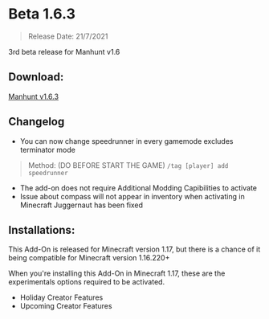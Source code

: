 # Beta 1.6.3
> Release Date: 21/7/2021

3rd beta release for Manhunt v1.6

## Download:
[Manhunt v1.6.3](https://cdn.discordapp.com/attachments/571863283657867294/867357522393563146/manhunt-v1.6.3.mcaddon)

## Changelog
- You can now change speedrunner in every gamemode excludes terminator mode
> Method: (DO BEFORE START THE GAME)
`/tag [player] add speedrunner`
- The add-on does not require Additional Modding Capibilities to activate
- Issue about compass will not appear in inventory when activating in Minecraft Juggernaut has been fixed

## Installations:
This Add-On is released for Minecraft version 1.17, but there is a chance of it being compatible for Minecraft version 1.16.220+

When you're installing this Add-On in Minecraft 1.17, these are the experimentals options required to be activated.
- Holiday Creator Features
- Upcoming Creator Features